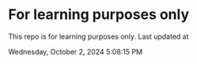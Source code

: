 # For learning purposes only
This repo is for learning purposes only.
Last updated at

Wednesday, October 2, 2024 5:08:15 PM

